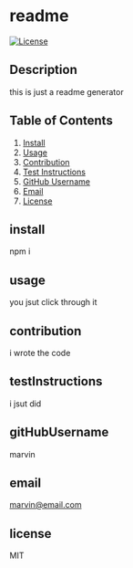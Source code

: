# readme
  [![License](https://img.shields.io/badge/License-MIT-blue.svg)](https://opensource.org/licenses/MIT)
## Description
this is just a readme generator
## Table of Contents
1. [Install](#install)
2. [Usage](#usage)
3. [Contribution](#contribution)
4. [Test Instructions](#testInstructions)
5. [GitHub Username](#gitHubUsername)
6. [Email](#email)
7. [License](#license)
## install
npm i
## usage
you jsut click through it
## contribution
i wrote the code
## testInstructions
i jsut did
## gitHubUsername
marvin
## email
marvin@email.com
## license
MIT
